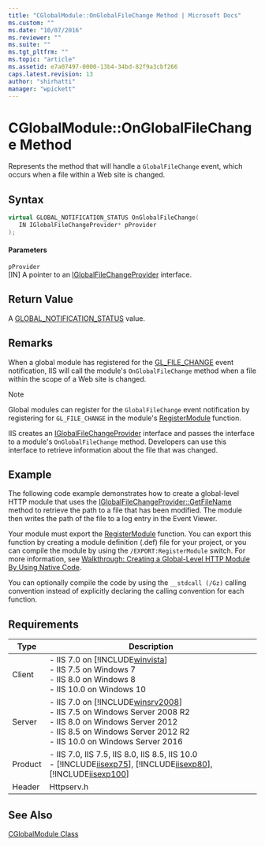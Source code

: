 ```yaml
---
title: "CGlobalModule::OnGlobalFileChange Method | Microsoft Docs"
ms.custom: ""
ms.date: "10/07/2016"
ms.reviewer: ""
ms.suite: ""
ms.tgt_pltfrm: ""
ms.topic: "article"
ms.assetid: e7a07497-0000-13b4-34bd-82f9a3cbf266
caps.latest.revision: 13
author: "shirhatti"
manager: "wpickett"
---
```

# CGlobalModule::OnGlobalFileChange Method
Represents the method that will handle a `GlobalFileChange` event, which occurs when a file within a Web site is changed.  
  
## Syntax  
  
```cpp  
virtual GLOBAL_NOTIFICATION_STATUS OnGlobalFileChange(  
   IN IGlobalFileChangeProvider* pProvider  
);  
```  
  
#### Parameters  
 `pProvider`  
 [IN] A pointer to an [IGlobalFileChangeProvider](../../web-development-reference\webdev-native-api-reference/iglobalfilechangeprovider-interface.md) interface.  
  
## Return Value  
 A [GLOBAL_NOTIFICATION_STATUS](../../web-development-reference\webdev-native-api-reference/global-notification-status-enumeration.md) value.  
  
## Remarks  
 When a global module has registered for the [GL_FILE_CHANGE](../../web-development-reference\webdev-native-api-reference/request-processing-constants.md) event notification, IIS will call the module's `OnGlobalFileChange` method when a file within the scope of a Web site is changed.  
  
> [!NOTE]
>  Global modules can register for the `GlobalFileChange` event notification by registering for `GL_FILE_CHANGE` in the module's [RegisterModule](../../web-development-reference\webdev-native-api-reference/pfn-registermodule-function.md) function.  
  
 IIS creates an [IGlobalFileChangeProvider](../../web-development-reference\webdev-native-api-reference/iglobalfilechangeprovider-interface.md) interface and passes the interface to a module's `OnGlobalFileChange` method. Developers can use this interface to retrieve information about the file that was changed.  
  
## Example  
 The following code example demonstrates how to create a global-level HTTP module that uses the [IGlobalFileChangeProvider::GetFileName](../../web-development-reference\webdev-native-api-reference/iglobalfilechangeprovider-getfilename-method.md) method to retrieve the path to a file that has been modified. The module then writes the path of the file to a log entry in the Event Viewer.  
  
<!-- TODO: review snippet reference  [!CODE [IGlobalFileChangeProviderGetFileName#1](IGlobalFileChangeProviderGetFileName#1)]  -->  
  
 Your module must export the [RegisterModule](../../web-development-reference\webdev-native-api-reference/pfn-registermodule-function.md) function. You can export this function by creating a module definition (.def) file for your project, or you can compile the module by using the `/EXPORT:RegisterModule` switch. For more information, see [Walkthrough: Creating a Global-Level HTTP Module By Using Native Code](../../web-development-reference\native-code-development-overview\walkthrough-creating-a-global-level-http-module-by-using-native-code.md).  
  
 You can optionally compile the code by using the `__stdcall (/Gz)` calling convention instead of explicitly declaring the calling convention for each function.  
  
## Requirements  
  
|Type|Description|  
|----------|-----------------|  
|Client|-   IIS 7.0 on [!INCLUDE[winvista](../../wmi-provider/includes/winvista-md.md)]<br />-   IIS 7.5 on Windows 7<br />-   IIS 8.0 on Windows 8<br />-   IIS 10.0 on Windows 10|  
|Server|-   IIS 7.0 on [!INCLUDE[winsrv2008](../../wmi-provider/includes/winsrv2008-md.md)]<br />-   IIS 7.5 on Windows Server 2008 R2<br />-   IIS 8.0 on Windows Server 2012<br />-   IIS 8.5 on Windows Server 2012 R2<br />-   IIS 10.0 on Windows Server 2016|  
|Product|-   IIS 7.0, IIS 7.5, IIS 8.0, IIS 8.5, IIS 10.0<br />-   [!INCLUDE[iisexp75](../../web-development-reference/native-code-api-reference/includes/iisexp75-md.md)], [!INCLUDE[iisexp80](../../web-development-reference/native-code-api-reference/includes/iisexp80-md.md)], [!INCLUDE[iisexp100](../../web-development-reference/native-code-api-reference/includes/iisexp100-md.md)]|  
|Header|Httpserv.h|  
  
## See Also  
 [CGlobalModule Class](../../web-development-reference\webdev-native-api-reference/cglobalmodule-class.md)
